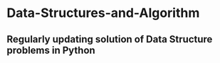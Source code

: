 # Data-Structures-and-Algorithm

## Regularly updating solution of Data Structure problems in Python  
